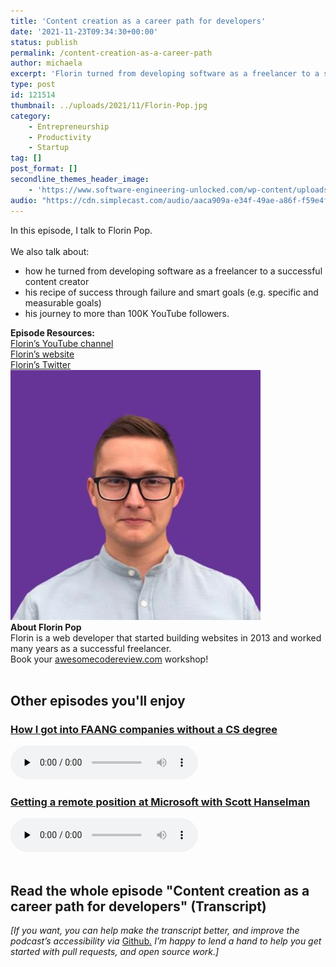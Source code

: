 ```yaml
---
title: 'Content creation as a career path for developers'
date: '2021-11-23T09:34:30+00:00'
status: publish
permalink: /content-creation-as-a-career-path
author: michaela
excerpt: 'Florin turned from developing software as a freelancer to a successful content creator'
type: post
id: 121514
thumbnail: ../uploads/2021/11/Florin-Pop.jpg
category:
    - Entrepreneurship
    - Productivity
    - Startup
tag: []
post_format: []
secondline_themes_header_image:
    - 'https://www.software-engineering-unlocked.com/wp-content/uploads/2021/11/Florin-Pop-Bg.jpg'
audio: "https://cdn.simplecast.com/audio/aaca909a-e34f-49ae-a86f-f59e4fa807f0/episodes/7e4f6c23-0f13-4ee5-ad38-3993c147ba65/audio/71674b3c-25e4-4018-aa9f-0b7d08336401/default_tc.mp3"
---
```


<div class="episode-about">
In this episode, I talk to Florin Pop.
<br/> <br/>We also talk about:
<ul>
<li> how he turned from developing software as a freelancer to a successful content creator</li>
<li> his recipe of success through failure and smart goals (e.g. specific and measurable goals)</li>
<li> his journey to more than 100K YouTube followers.</li>
</ul>
</div>
<div class=" episode-links">
<b>Episode Resources:</b><br/>
<a href="https://www.youtube.com/channel/UCeU-1X402kT-JlLdAitxSMA">Florin’s YouTube channel</a><br/>
<a href="https://www.florin-pop.com/">Florin’s website</a><br/>
<a href="https://twitter.com/florinpop1705">Florin’s Twitter</a><br/>
</div>

<div class="row pt-2 align-items-center">
<div class="col-4 guest-picture">
<img src="../uploads/2021/11/Florin-Pop.jpg" alt="Picture of Florin Pop"/>
</div>
<div class="col-8 guest-about">
<b>About Florin Pop</b><br/>
Florin is a web developer that started building websites in 2013 and worked many years as a successful freelancer.
</div>
</div>

<div class="sponsorship">
Book your <a href="https://www.michaelagreiler.com/workshops">awesomecodereview.com</a> workshop!
</div> 
<br/>
<div>
  <h2>Other episodes you'll enjoy</h2>
    <div class="row-md-6">
      <div class="row g-0 border rounded overflow-hidden flex-md-row mb-4 shadow-sm h-md-250 position-relative">
          <div class="col p-4 d-flex flex-column position-static">
            <h3 class="mb-0"><a href="https://software-engineering-unlocked.com/faang-job-without-cs-degree/">How I got into FAANG companies without a CS degree</a></h3>
  <audio controls preload="none">
                <source src="https://cdn.simplecast.com/audio/aaca909a-e34f-49ae-a86f-f59e4fa807f0/episodes/2ec3af9e-9a17-4ccd-95df-0e9b1a03ecc6/audio/66ec2bf9-b1d0-4ae3-868e-9017bb8cc4ee/default_tc.mp3" />
              </audio>
          </div>
        </div>
      </div>
    <div class="row-md-6">
      <div class="row g-0 border rounded overflow-hidden flex-md-row mb-4 shadow-sm h-md-250 position-relative">
          <div class="col p-4 d-flex flex-column position-static">
            <h3 class="mb-0"><a href="https://software-engineering-unlocked.com/episode-2-scott-hanselman/">Getting a remote position at Microsoft with Scott Hanselman</a></h3>
  <audio controls preload="none">
                <source src="https://cdn.simplecast.com/audio/aaca90/aaca909a-e34f-49ae-a86f-f59e4fa807f0/b94c57a5-9afe-4853-be2f-b4d147fb62bf/scott_episode2_ready_tc.mp3" />
              </audio>
          </div>
        </div>
      </div>
</div>
<br/>

## Read the whole episode "Content creation as a career path for developers" (Transcript)

_\[If you want, you can help make the transcript better, and improve the podcast’s accessibility via_ [Github](https://github.com/mgreiler/se-unlocked/tree/master/Transcripts)_[.](https://github.com/mgreiler/se-unlocked/tree/master/Transcripts) I’m happy to lend a hand to help you get started with pull requests, and open source work.\]_
